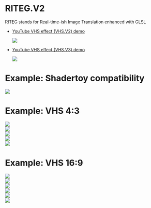 # RITEG.V2
RITEG stands for Real-time-ish Image Translation enhanced with GLSL  

* [YouTube VHS effect (VHS.V2) demo](https://www.youtube.com/watch?v=AqyeJKgVvjk)  

  [![](http://img.youtube.com/vi/AqyeJKgVvjk/maxresdefault.jpg)](https://www.youtube.com/watch?v=AqyeJKgVvjk)  

* [YouTube VHS effect (VHS.V3) demo](https://www.youtube.com/watch?v=YYPVdMJoNWc)  

  [![](http://img.youtube.com/vi/YYPVdMJoNWc/maxresdefault.jpg)](https://www.youtube.com/watch?v=YYPVdMJoNWc)  

# Example: Shadertoy compatibility
![](project.example.png)  

# Example: VHS 4:3
![](project.vhs43.01.png)  
![](project.vhs43.02.png)  
![](project.vhs43.03.png)  
![](project.vhs43.04.png)  
![](project.vhs43.05.png)  

# Example: VHS 16:9
![](project.vhs169.01.png)  
![](project.vhs169.02.png)  
![](project.vhs169.03.png)  
![](project.vhs169.04.png)  
![](project.vhs169.05.png)  
![](project.vhs169.06.png)  
